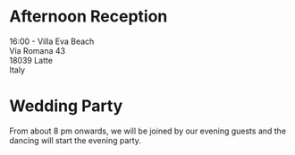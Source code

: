 # Afternoon Reception

16:00 - Villa Eva Beach  
Via Romana 43  
18039 Latte  
Italy

# Wedding Party

From about 8 pm onwards, we will be joined by our evening guests and the dancing will start the evening party.
